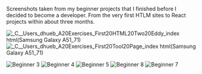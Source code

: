 Screenshots taken from my beginner projects that I finished before I decided to become a developer.
From the very first HTLM sites to React projects within about three months.


![_C__Users_dhueb_A20Exercises_First20HTML20Two20Eddy_index html(Samsung Galaxy A51_71)](https://user-images.githubusercontent.com/105037901/184554481-27adeb8c-d0b2-465e-ad99-233630b69ed1.png)
![_C__Users_dhueb_A20Exercises_First20Tool20Page_index html(Samsung Galaxy A51_71)](https://user-images.githubusercontent.com/105037901/184554483-a2e00599-a593-40eb-a331-c209bb49a71e.png)

![Beginner 3](https://user-images.githubusercontent.com/105037901/184552022-53506501-4fb2-4e45-8d89-76b2dd4a4aee.PNG)
![Beginner 4](https://user-images.githubusercontent.com/105037901/184552024-f2d6a414-5ec8-4389-b505-412f7b6b3d5c.png)
![Beginner 5](https://user-images.githubusercontent.com/105037901/184552025-210e20d3-c2b2-4a12-9ad3-5efbb047e765.png)
![Beginner 8](https://user-images.githubusercontent.com/105037901/184552229-06da4498-eb50-4d07-b614-a25e15944523.PNG)
![Beginner 7](https://user-images.githubusercontent.com/105037901/184552225-1ccfccc5-8acd-4c73-a822-08d4b335bee6.PNG)
